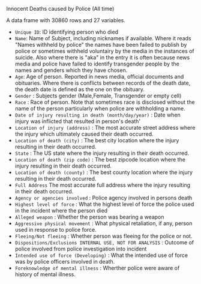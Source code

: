 Innocent Deaths caused by Police (All time)

A data frame with 30860 rows and 27 variables.

- `Unique ID`: ID identifying person who died
- `Name`: Name of Subject, including nicknames if available. Where it reads "Names withheld by police" the names have been failed to publish by police or sometimes withheld voluntairy by the media in the instances of suicide. Also where there is "aka" in the entry it is often because news media and police have failed to identify transgender people by the names and genders which they have chosen.
- `Age`: Age of person. Reported in news media, official documents and obituaries. Where there is conflicts between records of the death date, the death date is defined as the one on the obituary.
- `Gender` : Subjects gender (Male,Female, Transgender or empty cell)
- `Race` : Race of person. Note that sometimes race is disclosed without the name of the person particularly when police are withholding a name. 
- `Date of injury resulting in death (month/day/year)` : Date when injury was inflicted that resulted in person's death'
- `Location of injury (address)` : The most accurate street address where the injury which ultimately caused their death occurred.
- `Location of death (city)` : The best city location where the injury resulting in their death occurred.
- `State` : The US state where the injury resulting in their death occurred.
- `Location of death (zip code)` : The best zipcode location where the injury resulting in their death occurred.
- `Location of death (county)` : The best county location where the injury resulting in their death occurred.
- `Full Address` The most accurate full address where the injury resulting in their death occurred.
- `Agency or agencies involved` : Police agency involved in persons death
- `Highest level of force` : What the highest level of force the police used in the incident where the person died
- `Alleged weapon` : Whether the person was bearing a weapon 
- `Aggressive physical movement` : What physical retaliation, if any, person used in response to police force.
- `Fleeing/Not fleeing` : Whether person was fleeing for the police or not.
- `Dispositions/Exclusions INTERNAL USE, NOT FOR ANALYSIS` : Outcome of police involved from police investigation into incident
- `Intended use of force (Developing)` : What the intended use of force was by police officers involved in death.
- `Foreknowledge of mental illness` : Wherther police were aware of history of mental illness.

